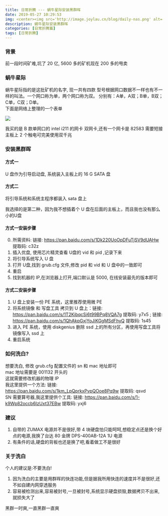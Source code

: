```yaml
---
title: 日常折腾 --- 蜗牛星际安装黑群晖
date: 2019-05-27 10:29:53
img: <center><img src='http://image.joylau.cn/blog/daily-nas.png' alt='daily-nas'></center>
description: 蜗牛星际安装黑群晖
categories: [日常折腾篇]
tags: [日常折腾]
---
```


<!-- more -->
### 背景
前一段时间矿难,坑了 20 亿, 5600 多的矿机现在 200 多的甩卖

### 蜗牛星际
蜗牛星际指的是这批矿机的名字, 现一共有四款
型号根据网口数据不一样也有不一样的叫法。一个网口称为单，两个网口称为双。
分别有：A单，A双；B单，B双；C单，C双；D单。  
下面是网络上整理的一个表单

![](http://image.joylau.cn/blog/heiqun_catg.jpg)

我买的是 B 款单网口的 intel i211 的网卡
双网卡,还有一个网卡是 82583 需要短接主板上 2 个触电可完美使用双千兆

### 安装黑群晖
#### 方式一 
U 盘作为引导启动盘, 系统装入主板上的 16 G SATA 盘
#### 方式二
将引导系统和系统主程序都装入 sata 盘上

我选择的是第二种，因为我不想插着个 U 盘在后面的主板上，而且我也没有那么小的U盘

#### 方式一安装步骤
0. 所需资料: 链接: https://pan.baidu.com/s/1Dk220UoOpDFuTjSV9dUAHw 提取码: c32z 
1. 插入优盘, 使用芯片精灵查看 U盘的 vid 和 pid ,记录下来
2. 将引导系统写入 U 盘
3. 打开 U盘,找到 grub.cfg 文件,修改 pid 和 vid 和 U 盘中的一致即可
4. 重启
5. 找到机器的 IP,在浏览器上打开,端口默认是 5000, 在线安装最先的版本即可

#### 方式二安装步骤
1. U 盘上安装一份 PE 系统，这里推荐使用微 PE
2. 将系统镜像 和 写盘工具 拷贝到 U 盘上：链接: https://pan.baidu.com/s/1T2KibqcSi6t99BPq8VQA7g 提取码: y7x5 ; 链接: https://pan.baidu.com/s/1QhAkpGxjYoJiKGgMSdFhyQ 提取码: 1s45 
3. 进入 PE 系统，使用 diskgenius 删除 ssd 上的所有分区，再使用写盘工具将镜像写入 ssd 上
4. 重启系统

### 如何洗白?
想要洗白, 修改 grub.cfg 配置文件的 sn 和 mac 地址即可  
mac 地址需要是 001132 开头的  
这就需要修改机器的物理 IP  
我这里提供一个方法: 链接: https://pan.baidu.com/s/1km_LpQprkxPvpQOoe8Pq9w 提取码: qsvd   
SN 需要算号器,我这里提供个工具: 链接: https://pan.baidu.com/s/1-k9Wp82occb6IzUxt37EBw 提取码: yxj6

### 建议
1. 自带的 ZUMAX 电源并不是很好,带 4 块硬盘怕只能呵呵,想稳定点还是换个好点的电源,我换了台达 80 金牌 DPS-400AB-12A 1U 电源
2. 有条件的话,硬盘的背板也还是换了吧,看着做工不是很好

### 关于洗白
个人的建议是:不要洗白!

1. 因为洗白的主要是用群晖的快连功能,但是据我所用快连的速度并不是很好,还不如自建内网穿透服务  
2. 容易被检测出来,容易被封号,一旦被封号,系统显示硬盘损毁,数据拷贝不出来,就损失大了  

黑群一时爽,一直黑群一直爽
